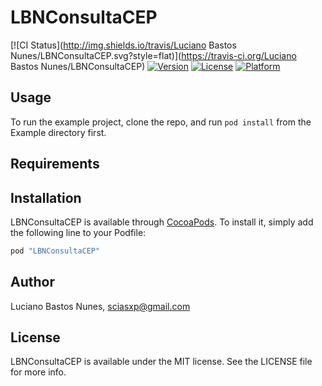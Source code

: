 # LBNConsultaCEP

[![CI Status](http://img.shields.io/travis/Luciano Bastos Nunes/LBNConsultaCEP.svg?style=flat)](https://travis-ci.org/Luciano Bastos Nunes/LBNConsultaCEP)
[![Version](https://img.shields.io/cocoapods/v/LBNConsultaCEP.svg?style=flat)](http://cocoapods.org/pods/LBNConsultaCEP)
[![License](https://img.shields.io/cocoapods/l/LBNConsultaCEP.svg?style=flat)](http://cocoapods.org/pods/LBNConsultaCEP)
[![Platform](https://img.shields.io/cocoapods/p/LBNConsultaCEP.svg?style=flat)](http://cocoapods.org/pods/LBNConsultaCEP)

## Usage

To run the example project, clone the repo, and run `pod install` from the Example directory first.

## Requirements

## Installation

LBNConsultaCEP is available through [CocoaPods](http://cocoapods.org). To install
it, simply add the following line to your Podfile:

```ruby
pod "LBNConsultaCEP"
```

## Author

Luciano Bastos Nunes, sciasxp@gmail.com

## License

LBNConsultaCEP is available under the MIT license. See the LICENSE file for more info.
